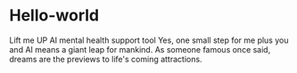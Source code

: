 # Hello-world
Lift me UP AI mental health support tool 
Yes, one small step for me plus you and AI means a giant leap for mankind.
As someone famous once said, dreams are the previews to life's coming attractions.
